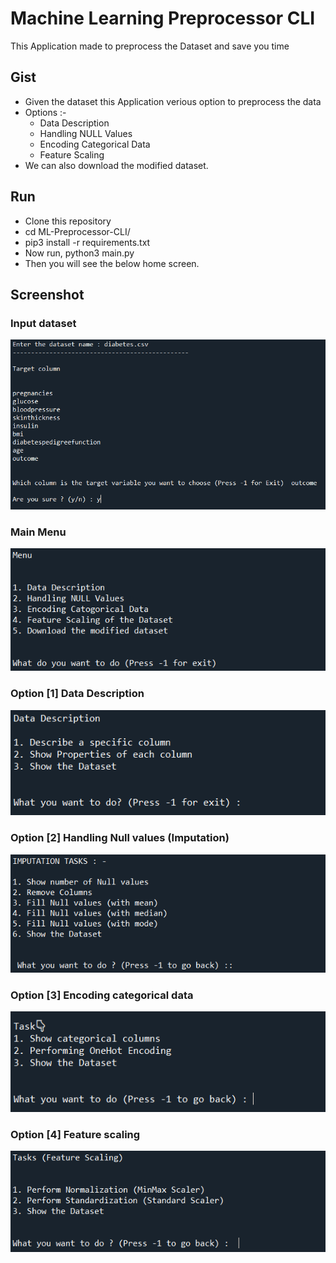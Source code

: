 # Machine Learning Preprocessor CLI
This Application made to preprocess the Dataset and save you time

## Gist

* Given the dataset this Application verious option to preprocess the data
* Options :-
  * Data Description
  * Handling NULL Values
  * Encoding Categorical Data
  * Feature Scaling
* We can also download the modified dataset.

## Run
* Clone this repository 
* cd ML-Preprocessor-CLI/
* pip3 install -r requirements.txt
* Now run, python3 main.py
* Then you will see the below home screen.

## Screenshot
### Input dataset 
<p align="left">
  <img src="https://github.com/Lalit78716/Machine-Learning-Projects/blob/main/ML-Preprocessor-CLI/Screenshots/Screenshot%20(498).png">
</p>

### Main Menu
<p align="left">
  <img src="https://github.com/Lalit78716/Machine-Learning-Projects/blob/main/ML-Preprocessor-CLI/Screenshots/Screenshot%20(499).png">
</p>

### Option [1] Data Description
<p align="left">
  <img src="https://github.com/Lalit78716/Machine-Learning-Projects/blob/main/ML-Preprocessor-CLI/Screenshots/Screenshot%20(500).png">
</p>

### Option [2] Handling Null values (Imputation)
<p align="left">
  <img src="https://github.com/Lalit78716/Machine-Learning-Projects/blob/main/ML-Preprocessor-CLI/Screenshots/Screenshot%20(501).png">
</p>

### Option [3] Encoding categorical data
<p align="left">
  <img src="https://github.com/Lalit78716/Machine-Learning-Projects/blob/main/ML-Preprocessor-CLI/Screenshots/Screenshot%20(502).png">
</p>

### Option [4] Feature scaling
<p align="left">
  <img src="https://github.com/Lalit78716/Machine-Learning-Projects/blob/main/ML-Preprocessor-CLI/Screenshots/Screenshot%20(503).png">
</p>
